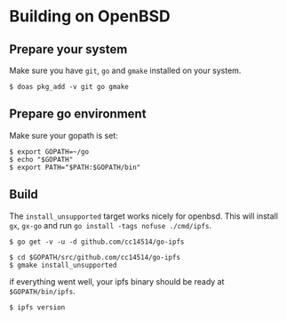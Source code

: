 # Building on OpenBSD

## Prepare your system

Make sure you have `git`, `go` and `gmake` installed on your system.

```
$ doas pkg_add -v git go gmake
```

## Prepare go environment

Make sure your gopath is set:

```
$ export GOPATH=~/go
$ echo "$GOPATH"
$ export PATH="$PATH:$GOPATH/bin"
```

## Build

The `install_unsupported` target works nicely for openbsd. This will install
`gx`, `gx-go` and run `go install -tags nofuse ./cmd/ipfs`.

```
$ go get -v -u -d github.com/cc14514/go-ipfs

$ cd $GOPATH/src/github.com/cc14514/go-ipfs
$ gmake install_unsupported
```

if everything went well, your ipfs binary should be ready at `$GOPATH/bin/ipfs`.

```
$ ipfs version
```
